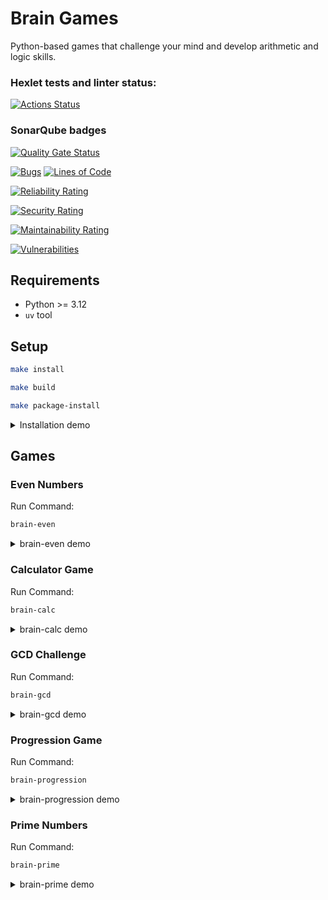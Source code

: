 # Brain Games
Python-based games that challenge your mind and develop arithmetic and logic skills.
### Hexlet tests and linter status:
[![Actions Status](https://github.com/georgebespam/python-project-49/actions/workflows/hexlet-check.yml/badge.svg)](https://github.com/georgebespam/python-project-49/actions)

### SonarQube badges
[![Quality Gate Status](https://sonarcloud.io/api/project_badges/measure?project=georgebespam_python-project-49&metric=alert_status)](https://sonarcloud.io/summary/new_code?id=georgebespam_python-project-49)

[![Bugs](https://sonarcloud.io/api/project_badges/measure?project=georgebespam_python-project-49&metric=bugs)](https://sonarcloud.io/summary/new_code?id=georgebespam_python-project-49)
[![Lines of Code](https://sonarcloud.io/api/project_badges/measure?project=georgebespam_python-project-49&metric=ncloc)](https://sonarcloud.io/summary/new_code?id=georgebespam_python-project-49)

[![Reliability Rating](https://sonarcloud.io/api/project_badges/measure?project=georgebespam_python-project-49&metric=reliability_rating)](https://sonarcloud.io/summary/new_code?id=georgebespam_python-project-49)

[![Security Rating](https://sonarcloud.io/api/project_badges/measure?project=georgebespam_python-project-49&metric=security_rating)](https://sonarcloud.io/summary/new_code?id=georgebespam_python-project-49)

[![Maintainability Rating](https://sonarcloud.io/api/project_badges/measure?project=georgebespam_python-project-49&metric=sqale_rating)](https://sonarcloud.io/summary/new_code?id=georgebespam_python-project-49)

[![Vulnerabilities](https://sonarcloud.io/api/project_badges/measure?project=georgebespam_python-project-49&metric=vulnerabilities)](https://sonarcloud.io/summary/new_code?id=georgebespam_python-project-49)

## Requirements
- Python >= 3.12
- `uv` tool

## Setup
```bash
make install
```
```bash
make build
```
```bash
make package-install
```
<details>
<summary>Installation demo</summary>

[![asciicast](https://asciinema.org/a/x5KVoIx59V4polw1d9PxlUT3o.svg)](https://asciinema.org/a/x5KVoIx59V4polw1d9PxlUT3o)
</details>

## Games
### Even Numbers
Run Command:
```bash
brain-even
```
<details>
<summary>brain-even demo</summary>

[![asciicast](https://asciinema.org/a/GgUENSCXAct7tcHUOLNYkEnal.svg)](https://asciinema.org/a/GgUENSCXAct7tcHUOLNYkEnal)
</details>

### Calculator Game
Run Command:
```bash
brain-calc
```
<details>
<summary>brain-calc demo</summary>

[![asciicast](https://asciinema.org/a/GJUylBJQn6ZD7C0y3D2nmgvZJ.svg)](https://asciinema.org/a/GJUylBJQn6ZD7C0y3D2nmgvZJ)
</details>

### GCD Challenge
Run Command:
```bash
brain-gcd
```
<details>
<summary>brain-gcd demo</summary>

[![asciicast](https://asciinema.org/a/0uoegM4B0XdEXatmhZkxpx4aZ.svg)](https://asciinema.org/a/0uoegM4B0XdEXatmhZkxpx4aZ)
</details>

### Progression Game
Run Command:
```bash
brain-progression
```
<details>
<summary>brain-progression demo</summary>

[![asciicast](https://asciinema.org/a/B80iGDNU3R2enqvH2GzbcoyQR.svg)](https://asciinema.org/a/B80iGDNU3R2enqvH2GzbcoyQR)
</details>

### Prime Numbers
Run Command:
```bash
brain-prime
```
<details>
<summary>brain-prime demo</summary>

[![asciicast](https://asciinema.org/a/PDg2fhTK0rsyxoUNB6Frrz3n4.svg)](https://asciinema.org/a/PDg2fhTK0rsyxoUNB6Frrz3n4)
</details>
